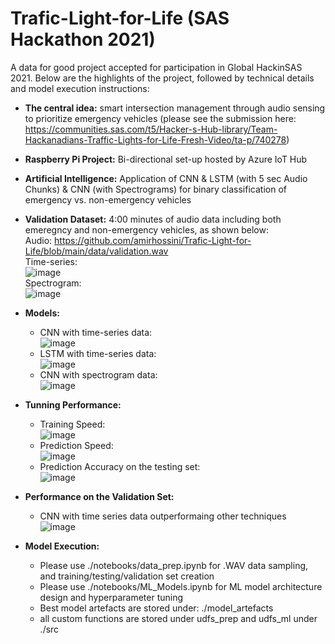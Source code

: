 # Trafic-Light-for-Life (SAS Hackathon 2021)

A data for good project accepted for participation in Global HackinSAS 2021. Below are the highlights of the project, followed by technical details and model execution instructions:
- __The central idea:__ smart intersection management through audio sensing to prioritize emergency vehicles (please see the submission here: https://communities.sas.com/t5/Hacker-s-Hub-library/Team-Hackanadians-Traffic-Lights-for-Life-Fresh-Video/ta-p/740278)
- __Raspberry Pi Project:__ Bi-directional set-up hosted by Azure IoT Hub
- __Artificial Intelligence:__ Application of CNN & LSTM (with 5 sec Audio Chunks) & CNN (with Spectrograms) for binary classification of emergency vs. non-emergency vehicles
- __Validation Dataset:__ 4:00 minutes of audio data including both emeregncy and non-emergency vehicles, as shown below: <br> 
     Audio: https://github.com/amirhossini/Trafic-Light-for-Life/blob/main/data/validation.wav <br>
     Time-series: <br> ![image](https://user-images.githubusercontent.com/63076229/109926219-f222f480-7c7f-11eb-8c2b-96154b5de0d8.png) <br>
     Spectrogram: <br> ![image](https://user-images.githubusercontent.com/63076229/112779376-dbb05480-9003-11eb-91ea-61ae9486e4f7.png) <br>

- __Models:__
     - CNN with time-series data: <br> ![image](https://user-images.githubusercontent.com/63076229/112785556-79f6e700-9011-11eb-9681-b97a5b4f152d.png) <br>
     - LSTM with time-series data: <br> ![image](https://user-images.githubusercontent.com/63076229/112785639-b0346680-9011-11eb-9fd2-2d185725e94b.png) <br> 
     - CNN with spectrogram data: <br> ![image](https://user-images.githubusercontent.com/63076229/112785689-d4904300-9011-11eb-8afd-9cd1230f938c.png) <br>
     
- __Tunning Performance:__
     - Training Speed: <br> ![image](https://user-images.githubusercontent.com/63076229/112786029-96dfea00-9012-11eb-8042-d2ce5698722b.png) <br>
     - Prediction Speed: <br> ![image](https://user-images.githubusercontent.com/63076229/112786077-b0813180-9012-11eb-8d38-2b893f1efcda.png) <br>
     - Prediction Accuracy on the testing set: <br> ![image](https://user-images.githubusercontent.com/63076229/112786139-d1498700-9012-11eb-96b1-a8ba369619f9.png) <br>

- __Performance on the Validation Set:__ 
     - CNN with time series data outperformaing other techniques <br> ![image](https://user-images.githubusercontent.com/63076229/112786410-72384200-9013-11eb-9ede-c6edc23124c2.png) <br>

- __Model Execution:__ 
     - Please use ./notebooks/data_prep.ipynb for .WAV data sampling, and training/testing/validation set creation
     - Please use ./notebooks/ML_Models.ipynb for ML model architecture design and hyperparameter tuning
     - Best model artefacts are stored under: ./model_artefacts
     - all custom functions are stored under udfs_prep and udfs_ml under ./src





